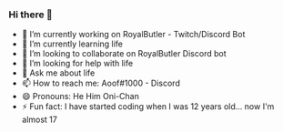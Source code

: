 ### Hi there 👋


- 🔭 I’m currently working on RoyalButler - Twitch/Discord Bot
- 🌱 I’m currently learning life 
- 👯 I’m looking to collaborate on RoyalButler Discord bot
- 🤔 I’m looking for help with life
- 💬 Ask me about life
- 📫 How to reach me: Aoof#1000 - Discord
- 😄 Pronouns: He Him Oni-Chan
- ⚡ Fun fact: I have started coding when I was 12 years old... now I'm almost 17
